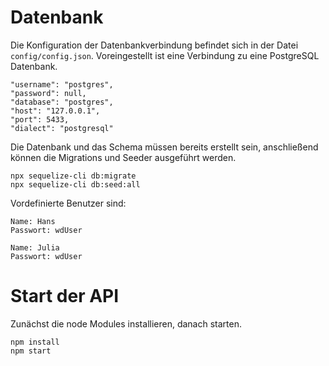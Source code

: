 # Datenbank

Die Konfiguration der Datenbankverbindung befindet sich in der Datei `config/config.json`. Voreingestellt ist eine Verbindung zu eine PostgreSQL Datenbank.

```
"username": "postgres",
"password": null,
"database": "postgres",
"host": "127.0.0.1",
"port": 5433,
"dialect": "postgresql"
```

Die Datenbank und das Schema müssen bereits erstellt sein, anschließend können die Migrations und Seeder ausgeführt werden.

```
npx sequelize-cli db:migrate
npx sequelize-cli db:seed:all
```

Vordefinierte Benutzer sind: 
  
    Name: Hans
    Passwort: wdUser

    Name: Julia
    Passwort: wdUser

# Start der API
Zunächst die node Modules installieren, danach starten. 

    npm install
    npm start
